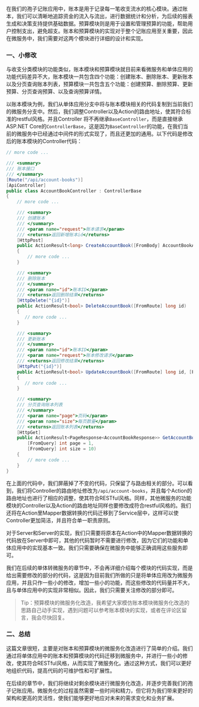 在我们的孢子记账应用中，账本是用于记录每一笔收支流水的核心模块。通过账本，我们可以清晰地追踪资金的流入与流出，进行数据统计和分析，为后续的报表生成和决策支持提供基础数据。预算模块则是用于设置和管理预算的功能，帮助用户控制支出，避免超支。账本和预算模块的实现对于整个记账应用至关重要，因此在微服务中，我们需要对这两个模块进行详细的设计和实现。

### 一、小修改
与收支分类模块的功能类似，账本模块和预算模块就目前来看微服务和单体应用的功能代码差异不大，账本模块一共包含四个功能：创建账本、删除账本、更新账本以及分页查询账本列表，预算模块一共包含五个功能：创建预算、删除预算、更新预算、分页查询预算、以及查询预算详情。

以账本模块为例，我们从单体应用分支中将与账本模块相关的代码复制到当前我们的微服务分支中。然后，我们调整Controller以及Action的路由地址，使其符合标准的restful风格。并且Controller 将不再继承`BaseController`，而是直接继承ASP.NET Core的`ControllerBase`，这是因为`BaseController`的功能，在我们当前的微服务中已经通过中间件的形式实现了，而且还更加的通用。以下代码是修改后的账本模块的Controller代码：

```csharp
// more code ...

/// <summary>
/// 账本接口
/// </summary>
[Route("/api/account-books")]
[ApiController]
public class AccountBookController : ControllerBase
{
    // more code ...

    /// <summary>
    /// 创建账本
    /// </summary>
    /// <param name="request">账本请求</param>
    /// <returns>返回新增账本id</returns>
    [HttpPost]
    public ActionResult<long> CreateAccountBook([FromBody] AccountBookAddRequest request)
    {
        // more code ...
    }

    /// <summary>
    /// 删除账本
    /// </summary>
    /// <param name="id">账本ID</param>
    /// <returns>返回删除结果</returns>
    [HttpDelete("{id}")]
    public ActionResult<bool> DeleteAccountBook([FromRoute] long id)
    {
       // more code ...
    }

    /// <summary>
    /// 更新账本
    /// </summary>
    /// <param name="id">账本ID</param>
    /// <param name="request">账本修改请求</param>
    /// <returns>返回修改结果</returns>
    [HttpPut("{id}")]
    public ActionResult<bool> UpdateAccountBook([FromRoute] long id, [FromBody] AccountBookEditeRequest request)
    {
       // more code ...
    }

    /// <summary>
    /// 分页查询账本列表
    /// </summary>
    /// <param name="page">页码</param>
    /// <param name="size">每页数量</param>
    /// <returns>返回账本列表</returns>
    [HttpGet]
    public ActionResult<PageResponse<AccountBookResponse>> GetAccountBooks(
        [FromQuery] int page = 1,
        [FromQuery] int size = 10)
    {
        // more code ...
    }
}
```
在上面的代码中，我们屏蔽掉了不变的代码，只保留了与路由相关的部分。可以看到，我们将Controller的路由地址修改为`/api/account-books`，并且每个Action的路由地址也进行了相应的调整，使其符合RESTful风格。同样，其他微服务的功能模块的Controller以及Action的路由地址同样也要修改成符合restful风格的。我们还将在Action里Mapper数据转换的代码迁移到了Service层中，这样可以使Controller更加简洁，并且符合单一职责原则。

对于Server和Server的实现，我们只需要将原本在Action中的Mapper数据转换的代码放在Server中即可，其他的代码暂时不需要进行修改，因为它们的功能和单体应用中的实现基本一致。我们只需要确保在微服务中能够正确调用这些服务即可。

我们在后续的单体转微服务的章节中，不会再详细介绍每个模块的代码实现，而是给出需要修改的部分的代码，这是因为目前我们所做的只是将单体应用改为微服务应用，并且只作一些小的修改，增加一些小的功能，而这些修改的代码量并不大，且与单体应用中的实现非常相似。因此，我们只需要关注修改的部分即可。

>Tip：预算模块的微服务化改造，我希望大家模仿账本模块微服务化改造的思路自己动手实现，遇到问题可以参考账本模块的实现，或者在评论区留言，我会尽快回复。


### 二、总结
这篇文章很短，主要是对账本和预算模块的微服务化改造进行了简单的介绍。我们通过将单体应用中的账本和预算模块的代码迁移到微服务中，并进行一些小的修改，使其符合RESTful风格，从而实现了微服务化。通过这种方式，我们可以更好地组织代码，提高代码的可维护性和可扩展性。

在后续的章节中，我们将继续对剩余模块进行微服务化改造，并逐步完善我们的孢子记账应用。微服务化的过程虽然需要一些时间和精力，但它将为我们带来更好的架构和更高的灵活性，使我们能够更好地应对未来的需求变化和业务扩展。